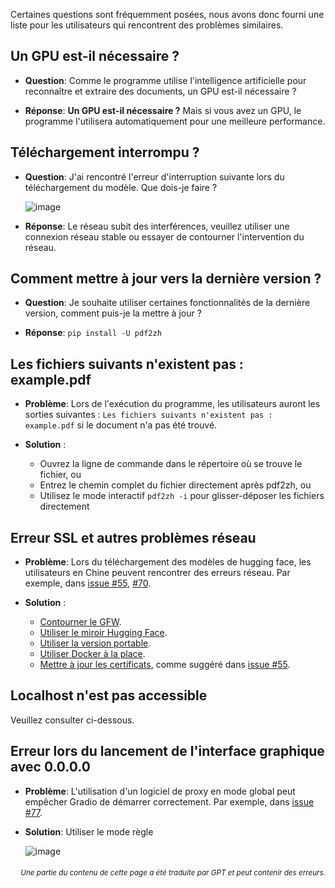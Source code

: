 Certaines questions sont fréquemment posées, nous avons donc fourni une liste pour les utilisateurs qui rencontrent des problèmes similaires.

## Un GPU est-il nécessaire ?
- **Question**:
Comme le programme utilise l'intelligence artificielle pour reconnaître et extraire des documents, un GPU est-il nécessaire ?

- **Réponse**:
**Un GPU est-il nécessaire ?** Mais si vous avez un GPU, le programme l'utilisera automatiquement pour une meilleure performance.

## Téléchargement interrompu ?
- **Question**:
J'ai rencontré l'erreur d'interruption suivante lors du téléchargement du modèle. Que dois-je faire ?

  ![image](https://github.com/user-attachments/assets/3c4eed44-3d9b-4e2f-a224-a58edca718c2)

- **Réponse**:
Le réseau subit des interférences, veuillez utiliser une connexion réseau stable ou essayer de contourner l'intervention du réseau.

## Comment mettre à jour vers la dernière version ?
- **Question**:
Je souhaite utiliser certaines fonctionnalités de la dernière version, comment puis-je la mettre à jour ?

- **Réponse**:
`pip install -U pdf2zh`


## Les fichiers suivants n'existent pas : example.pdf
- **Problème**:
Lors de l'exécution du programme, les utilisateurs auront les sorties suivantes : `Les fichiers suivants n'existent pas : example.pdf` si le document n'a pas été trouvé.

- **Solution** :
  - Ouvrez la ligne de commande dans le répertoire où se trouve le fichier, ou
  - Entrez le chemin complet du fichier directement après pdf2zh, ou
  - Utilisez le mode interactif `pdf2zh -i` pour glisser-déposer les fichiers directement


## Erreur SSL et autres problèmes réseau
- **Problème**:
Lors du téléchargement des modèles de hugging face, les utilisateurs en Chine peuvent rencontrer des erreurs réseau. Par exemple, dans [issue #55](https://github.com/PDFMathTranslate/PDFMathTranslate-next/issues/55), [#70](https://github.com/PDFMathTranslate/PDFMathTranslate-next/issues/70).

- **Solution** :
  - [Contourner le GFW](https://github.com/clash-verge-rev/clash-verge-rev).
  - [Utiliser le miroir Hugging Face](https://hf-mirror.com/).
  - [Utiliser la version portable](https://github.com/PDFMathTranslate/PDFMathTranslate-next?tab=readme-ov-file#method-ii-portable).
  - [Utiliser Docker à la place](https://github.com/PDFMathTranslate/PDFMathTranslate-next#docker).
  - [Mettre à jour les certificats](https://stackoverflow.com/questions/51925384/unable-to-get-local-issuer-certificate-when-using-requests), comme suggéré dans [issue #55](https://github.com/PDFMathTranslate/PDFMathTranslate-next/issues/55).

## Localhost n'est pas accessible
Veuillez consulter ci-dessous.

## Erreur lors du lancement de l'interface graphique avec 0.0.0.0
- **Problème**:
L'utilisation d'un logiciel de proxy en mode global peut empêcher Gradio de démarrer correctement. Par exemple, dans [issue #77](https://github.com/PDFMathTranslate/PDFMathTranslate-next/issues/77).

- **Solution**:
Utiliser le mode règle

  ![image](https://github.com/user-attachments/assets/b1f2b16a-eb6a-4c03-995c-332ef1d82c96)

<div align="right"> 
<h6><small>Une partie du contenu de cette page a été traduite par GPT et peut contenir des erreurs.</small></h6>
